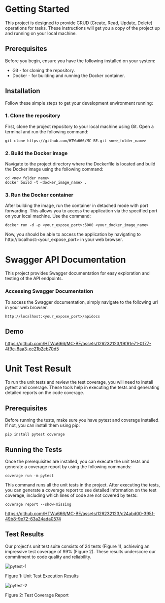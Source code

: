 # Getting Started

This project is designed to provide CRUD (Create, Read, Update, Delete) operations for tasks.
These instructions will get you a copy of the project up and running on your local machine.

## Prerequisites

Before you begin, ensure you have the following installed on your system:

- Git - for cloning the repository.
- Docker - for building and running the Docker container.

## Installation

Follow these simple steps to get your development environment running:

### 1. Clone the repository

First, clone the project repository to your local machine using Git. Open a terminal and run the following command:

```
git clone https://github.com/HTWu666/MC-BE.git <new_folder_name>
```

### 2. Build the Docker image

Navigate to the project directory where the Dockerfile is located and build the Docker image using the following command:

```
cd <new_folder_name>
docker build -t <docker_image_name> .
```

### 3. Run the Docker container

After building the image, run the container in detached mode with port forwarding. This allows you to access the application via the specified port on your local machine. Use the command:

```
docker run -d -p <your_expose_port>:5000 <your_docker_image_name>
```

Now, you should be able to access the application by navigating to http://localhost:<your_expose_port> in your web browser.

# Swagger API Documentation

This project provides Swagger documentation for easy exploration and testing of the API endpoints.

### Accessing Swagger Documentation

To access the Swagger documentation, simply navigate to the following url in your web browser.

```
http://localhost:<your_expose_port>/apidocs
```

## Demo

https://github.com/HTWu666/MC-BE/assets/126232123/f9f91e71-0177-4f9c-8aa3-ec21b2cb70d5

# Unit Test Result

To run the unit tests and review the test coverage, you will need to install pytest and coverage. These tools help in executing the tests and generating detailed reports on the code coverage.

## Prerequisites

Before running the tests, make sure you have pytest and coverage installed. If not, you can install them using pip:

```
pip install pytest coverage
```

## Running the Tests

Once the prerequisites are installed, you can execute the unit tests and generate a coverage report by using the following commands:

```
coverage run -m pytest
```

This command runs all the unit tests in the project. After executing the tests, you can generate a coverage report to see detailed information on the test coverage, including which lines of code are not covered by tests:

```
coverage report --show-missing
```

https://github.com/HTWu666/MC-BE/assets/126232123/c24abd00-395f-49b8-9e72-63a24ada0574

## Test Results

Our project's unit test suite consists of 24 tests (Figure 1), achieving an impressive test coverage of 99% (Figure 2). These results underscore our commitment to code quality and reliability.

![pytest-1](https://github.com/HTWu666/MC-BE/assets/126232123/6158f84a-0647-47fe-9646-a692bce84a05)

Figure 1: Unit Test Execution Results

![pytest-2](https://github.com/HTWu666/MC-BE/assets/126232123/8de8fb52-5ec0-4650-957b-3b324f47f600)

Figure 2: Test Coverage Report
